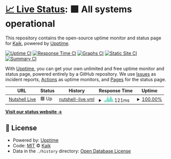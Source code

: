 # [📈 Live Status](https://status.nutshell.live): <!--live status--> **🟩 All systems operational**

This repository contains the open-source uptime monitor and status page for [Kaik](https://kaik.com/), powered by [Upptime](https://github.com/upptime/upptime).

[![Uptime CI](https://github.com/kaikhq/status.nutshell.live/workflows/Uptime%20CI/badge.svg)](https://github.com/kaikhq/status.nutshell.live/actions?query=workflow%3A%22Uptime+CI%22)
[![Response Time CI](https://github.com/kaikhq/status.nutshell.live/workflows/Response%20Time%20CI/badge.svg)](https://github.com/kaikhq/status.nutshell.live/actions?query=workflow%3A%22Response+Time+CI%22)
[![Graphs CI](https://github.com/kaikhq/status.nutshell.live/workflows/Graphs%20CI/badge.svg)](https://github.com/kaikhq/status.nutshell.live/actions?query=workflow%3A%22Graphs+CI%22)
[![Static Site CI](https://github.com/kaikhq/status.nutshell.live/workflows/Static%20Site%20CI/badge.svg)](https://github.com/kaikhq/status.nutshell.live/actions?query=workflow%3A%22Static+Site+CI%22)
[![Summary CI](https://github.com/kaikhq/status.nutshell.live/workflows/Summary%20CI/badge.svg)](https://github.com/kaikhq/status.nutshell.live/actions?query=workflow%3A%22Summary+CI%22)

With [Upptime](https://upptime.js.org), you can get your own unlimited and free uptime monitor and status page, powered entirely by a GitHub repository. We use [Issues](https://github.com/kaikhq/status.nutshell.live/issues) as incident reports, [Actions](https://github.com/kaikhq/status.nutshell.live/actions) as uptime monitors, and [Pages](https://status.nutshell.live) for the status page.

<!--start: status pages-->
<!-- This summary is generated by Upptime (https://github.com/upptime/upptime) -->
<!-- Do not edit this manually, your changes will be overwritten -->
<!-- prettier-ignore -->
| URL | Status | History | Response Time | Uptime |
| --- | ------ | ------- | ------------- | ------ |
| <img alt="" src="https://favicons.githubusercontent.com/nutshell.live" height="13"> [Nutshell Live](https://nutshell.live) | 🟩 Up | [nutshell-live.yml](https://github.com/kaikhq/status.nutshell.live/commits/HEAD/history/nutshell-live.yml) | <details><summary><img alt="Response time graph" src="./graphs/nutshell-live/response-time-week.png" height="20"> 121ms</summary><br><a href="https://status.nutshell.live/history/nutshell-live"><img alt="Response time 146" src="https://img.shields.io/endpoint?url=https%3A%2F%2Fraw.githubusercontent.com%2Fkaikhq%2Fstatus.nutshell.live%2FHEAD%2Fapi%2Fnutshell-live%2Fresponse-time.json"></a><br><a href="https://status.nutshell.live/history/nutshell-live"><img alt="24-hour response time 49" src="https://img.shields.io/endpoint?url=https%3A%2F%2Fraw.githubusercontent.com%2Fkaikhq%2Fstatus.nutshell.live%2FHEAD%2Fapi%2Fnutshell-live%2Fresponse-time-day.json"></a><br><a href="https://status.nutshell.live/history/nutshell-live"><img alt="7-day response time 121" src="https://img.shields.io/endpoint?url=https%3A%2F%2Fraw.githubusercontent.com%2Fkaikhq%2Fstatus.nutshell.live%2FHEAD%2Fapi%2Fnutshell-live%2Fresponse-time-week.json"></a><br><a href="https://status.nutshell.live/history/nutshell-live"><img alt="30-day response time 201" src="https://img.shields.io/endpoint?url=https%3A%2F%2Fraw.githubusercontent.com%2Fkaikhq%2Fstatus.nutshell.live%2FHEAD%2Fapi%2Fnutshell-live%2Fresponse-time-month.json"></a><br><a href="https://status.nutshell.live/history/nutshell-live"><img alt="1-year response time 146" src="https://img.shields.io/endpoint?url=https%3A%2F%2Fraw.githubusercontent.com%2Fkaikhq%2Fstatus.nutshell.live%2FHEAD%2Fapi%2Fnutshell-live%2Fresponse-time-year.json"></a></details> | <details><summary><a href="https://status.nutshell.live/history/nutshell-live">100.00%</a></summary><a href="https://status.nutshell.live/history/nutshell-live"><img alt="All-time uptime 100.00%" src="https://img.shields.io/endpoint?url=https%3A%2F%2Fraw.githubusercontent.com%2Fkaikhq%2Fstatus.nutshell.live%2FHEAD%2Fapi%2Fnutshell-live%2Fuptime.json"></a><br><a href="https://status.nutshell.live/history/nutshell-live"><img alt="24-hour uptime 100.00%" src="https://img.shields.io/endpoint?url=https%3A%2F%2Fraw.githubusercontent.com%2Fkaikhq%2Fstatus.nutshell.live%2FHEAD%2Fapi%2Fnutshell-live%2Fuptime-day.json"></a><br><a href="https://status.nutshell.live/history/nutshell-live"><img alt="7-day uptime 100.00%" src="https://img.shields.io/endpoint?url=https%3A%2F%2Fraw.githubusercontent.com%2Fkaikhq%2Fstatus.nutshell.live%2FHEAD%2Fapi%2Fnutshell-live%2Fuptime-week.json"></a><br><a href="https://status.nutshell.live/history/nutshell-live"><img alt="30-day uptime 100.00%" src="https://img.shields.io/endpoint?url=https%3A%2F%2Fraw.githubusercontent.com%2Fkaikhq%2Fstatus.nutshell.live%2FHEAD%2Fapi%2Fnutshell-live%2Fuptime-month.json"></a><br><a href="https://status.nutshell.live/history/nutshell-live"><img alt="1-year uptime 100.00%" src="https://img.shields.io/endpoint?url=https%3A%2F%2Fraw.githubusercontent.com%2Fkaikhq%2Fstatus.nutshell.live%2FHEAD%2Fapi%2Fnutshell-live%2Fuptime-year.json"></a></details>

<!--end: status pages-->

[**Visit our status website →**](https://status.nutshell.live)

## 📄 License

- Powered by: [Upptime](https://github.com/upptime/upptime)
- Code: [MIT](./LICENSE) © [Kaik](https://kaik.com/)
- Data in the `./history` directory: [Open Database License](https://opendatacommons.org/licenses/odbl/1-0/)
